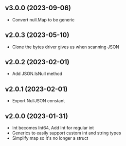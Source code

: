 v3.0.0 (2023-09-06)
-------------------------
 * Convert null.Map to be generic

v2.0.3 (2023-05-10)
-------------------------
 * Clone the bytes driver gives us when scanning JSON

v2.0.2 (2023-02-01)
-------------------------
 * Add JSON.IsNull method

v2.0.1 (2023-02-01)
-------------------------
 * Export NullJSON constant

v2.0.0 (2023-01-31)
-------------------------
 * Int becomes Int64, Add Int for regular int
 * Generics to easily support custom int and string types
 * Simplify map so it's no longer a struct

